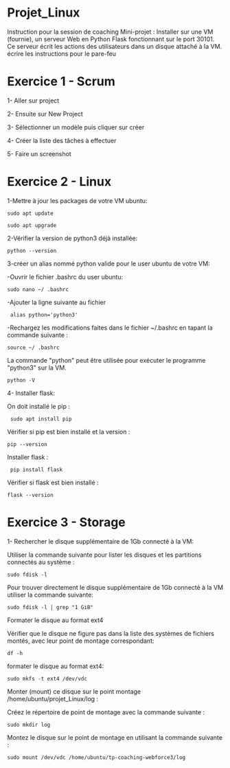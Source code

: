 # Projet_Linux
Instruction pour la session de coaching
Mini-projet : Installer sur une VM (fournie), un serveur Web en Python Flask fonctionnant sur le port 30101. Ce serveur écrit les actions des utilisateurs dans un disque attaché à la VM. écrire les instructions pour le pare-feu
# Exercice 1 - Scrum
1- Aller sur project

2- Ensuite sur New Project

3- Sélectionner un modèle puis cliquer sur créer

4- Créer la liste des tâches à effectuer

5- Faire un screenshot

# Exercice 2 - Linux

1-Mettre à jour les packages de votre VM ubuntu:

`sudo apt update`

`sudo apt upgrade`


2-Vérifier la version de python3 déjà installée:

`python --version`

3-créer un alias nommé python valide pour le user ubuntu de votre VM:

-Ouvrir le fichier .bashrc du user ubuntu:

`sudo nano ~/ .bashrc`

-Ajouter la ligne suivante au fichier

` alias python='python3'`

-Rechargez les modifications faites dans le fichier ~/.bashrc en tapant la commande suivante :

`source ~/ .bashrc`

La commande "python" peut être utilisée pour exécuter le programme "python3" sur la VM.

`python -V`

4- Installer flask:

On doit installé le pip :

 ` sudo apt install pip`
 
Vérifier si pip est bien installé et la version :

  `pip --version` 
  
Installer flask :

  ` pip install flask`
  
Vérifier si flask est bien installé :

   `flask --version`
   
# Exercice 3 - Storage

1- Rechercher le disque supplémentaire de 1Gb connecté à la VM:

Utiliser la commande suivante pour lister les disques et les partitions connectés au système :

`sudo fdisk -l`

Pour trouver directement le disque supplémentaire de 1Gb connecté à la VM utiliser la commande suivante:

   `sudo fdisk -l | grep "1 GiB"`

Formater le disque au format ext4

Vérifier que le disque ne figure pas dans la liste des systèmes de fichiers montés, avec leur point de montage correspondant:

   `df -h`

 formater le disque au format ext4:

  `sudo mkfs -t ext4 /dev/vdc`

 Monter (mount) ce disque sur le point montage /home/ubuntu/projet_Linux/log :

Créez le répertoire de point de montage avec la commande suivante :

  `sudo mkdir log`
  
Montez le disque sur le point de montage en utilisant la commande suivante :

  `sudo mount /dev/vdc /home/ubuntu/tp-coaching-webforce3/log`
  
